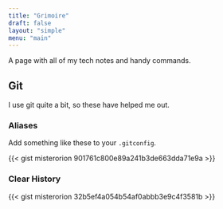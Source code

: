 ```yaml
---
title: "Grimoire"
draft: false
layout: "simple"
menu: "main"
---
```


A page with all of my tech notes and handy commands.

## Git

I use git quite a bit, so these have helped me out.

### Aliases

Add something like these to your `.gitconfig`.

{{< gist misterorion 901761c800e89a241b3de663dda71e9a >}}

### Clear History

{{< gist misterorion 32b5ef4a054b54af0abbb3e9c4f3581b >}}
